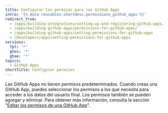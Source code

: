 ```yaml
---
title: Configurar los permisos para las GitHub Apps
intro: '{% data reusables.shortdesc.permissions_github_apps %}'
redirect_from:
  - /apps/building-integrations/setting-up-and-registering-github-apps/about-permissions-for-github-apps/
  - /apps/building-github-apps/permissions-for-github-apps/
  - /apps/building-github-apps/setting-permissions-for-github-apps
  - /developers/apps/setting-permissions-for-github-apps
versions:
  fpt: '*'
  ghes: '*'
  ghae: '*'
topics:
  - GitHub Apps
shortTitle: Configurar permisos
---
```


Las GitHub Apps no tienen permisos predeterminados. Cuando creas una GitHub App, puedes seleccionar los permisos a los que necesita para acceder a los datos del usuario final. Los permisos también se pueden agregar y eliminar. Para obtener más información, consulta la sección "[Editar los permisos de una GitHub App](/apps/managing-github-apps/editing-a-github-app-s-permissions/)".
